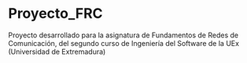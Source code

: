 # Proyecto_FRC
Proyecto desarrollado para la asignatura de Fundamentos de Redes de Comunicación, del segundo curso de Ingeniería del Software de la UEx (Universidad de Extremadura)
